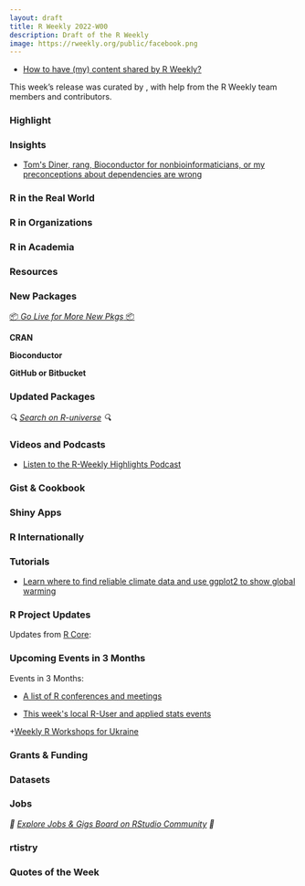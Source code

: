 ```yaml
---
layout: draft
title: R Weekly 2022-W00
description: Draft of the R Weekly
image: https://rweekly.org/public/facebook.png
---
```


- [How to have (my) content shared by R Weekly?](https://github.com/rweekly/rweekly.org#how-to-have-my-content-shared-by-r-weekly)

This week’s release was curated by [](), with help from the R Weekly team members and contributors.

### Highlight

### Insights

* [Tom's Diner, rang, Bioconductor for nonbioinformaticians, or my preconceptions about dependencies are wrong](https://chainsawriot.com/postmannheim/2023/02/26/rang.html)

### R in the Real World

### R in Organizations

### R in Academia

### Resources

### New Packages

<p class="added-hostname"><a href="https://rweekly.org/live" target="_blank" class="externalLink">📦 <i>Go Live for More New Pkgs</i> 📦</a></p>

**CRAN**

**Bioconductor**

**GitHub or Bitbucket**

### Updated Packages

<i>🔍 [Search on R-universe](https://r-universe.dev/search/) 🔍</i>

### Videos and Podcasts

- [Listen to the R-Weekly Highlights Podcast](https://rweekly.fireside.fm/)

### Gist & Cookbook

### Shiny Apps

### R Internationally

### Tutorials

+ [Learn where to find reliable climate data and use ggplot2 to show global warming](https://codingthepast.com/2023/01/24/Historical-Weather-Data.html)

<!--<div class="post-more-begin></div><div class="post-more-end"></div>-->

### R Project Updates

Updates from [R Core](http://developer.r-project.org/blosxom.cgi/R-devel/NEWS):

### Upcoming Events in 3 Months

Events in 3 Months:

- [A list of R conferences and meetings](https://jumpingrivers.github.io/meetingsR/events.html)

- [This week's local R-User and applied stats events](https://community.rstudio.com/c/irl)

+[Weekly R Workshops for Ukraine](https://sites.google.com/view/dariia-mykhailyshyna/main/r-workshops-for-ukraine)

### Grants & Funding

### Datasets

### Jobs

<i>💼 [Explore Jobs & Gigs Board on RStudio Community](https://community.rstudio.com/c/jobs/) 💼</i>

### rtistry

### Quotes of the Week
